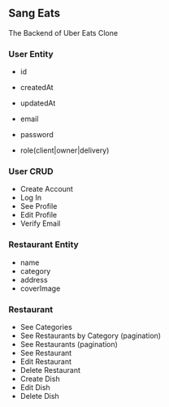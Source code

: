 ## Sang Eats

The Backend of Uber Eats Clone

### User Entity

- id
- createdAt
- updatedAt

- email
- password
- role(client|owner|delivery)

### User CRUD

- Create Account
- Log In
- See Profile
- Edit Profile
- Verify Email

### Restaurant Entity

- name
- category
- address
- coverImage

### Restaurant

- See Categories
- See Restaurants by Category (pagination)
- See Restaurants (pagination)
- See Restaurant
- Edit Restaurant
- Delete Restaurant
- Create Dish
- Edit Dish
- Delete Dish